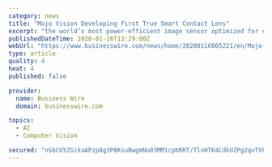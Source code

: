 ```yaml
---
category: news
title: "Mojo Vision Developing First True Smart Contact Lens"
excerpt: "the world’s most power-efficient image sensor optimized for computer vision, a custom wireless radio, and motion sensors for eye-tracking and image stabilization. The Mojo Lens includes the Mojo ..."
publishedDateTime: 2020-01-16T13:29:00Z
webUrl: "https://www.businesswire.com/news/home/20200116005221/en/Mojo-Vision-Developing-True-Smart-Contact-Lens"
type: article
quality: 4
heat: 4
published: false

provider:
  name: Business Wire
  domain: businesswire.com

topics:
  - AI
  - Computer Vision

secured: "nSbCUYZGikaAPzp8g3P8KsuBwgmNu03MM1cpbRRT/TlnHTK4CdkUZPg2qvTVPoYXYUS6qdd1px11AVtKbd+UtLlrsyi8P0ZtPIiGizlTopMvKSm+19mN5tWVDp2z/PR6JwY9Sk0Azo4ttHDY8tzvNoHKm3Y3i/eVEADpjSRVUwGgcV8OSUts6X9SzTFfkLkOCHjTfwPeSvO8vyLrzAm9AN0qwHT3ObfXmLMdaT2t6a6FPc/4alRDuQTQvkikWE1aXAlahnOlr3pRr6z5wUkX/cSkdEOIYHtY12JL7aAu1qR5VF0cUKiFuUnKCxBroO0L;cSJTmK9IkZbuj20RNa887w=="
---
```


